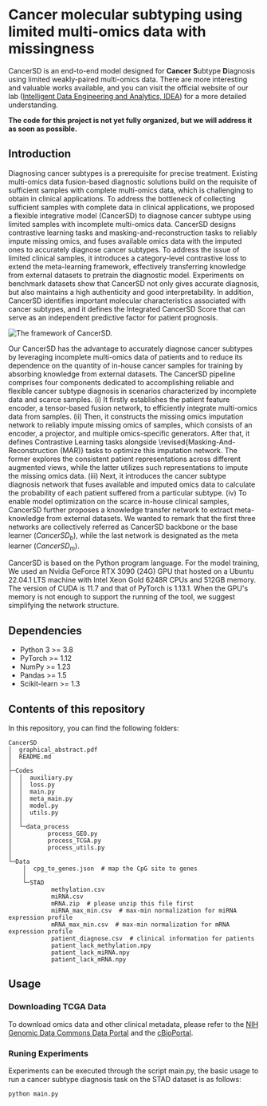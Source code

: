 # Cancer molecular subtyping using limited multi-omics data with missingness
CancerSD is an end-to-end model designed for **Cancer** **S**ubtype **D**iagnosis using limited weakly-paired multi-omics data.
There are more interesting and valuable works available, and you can visit the official website of our lab ([Intelligent Data Engineering and Analytics, IDEA](https://www.sdu-idea.cn/index#/index)) for a more detailed understanding.

**The code for this project is not yet fully organized, but we will address it as soon as possible.**

## Introduction

Diagnosing cancer subtypes is a prerequisite for precise treatment. Existing multi-omics data fusion-based diagnostic solutions build on the requisite of sufficient samples with complete multi-omics data, which is challenging to obtain in clinical applications. To address the bottleneck of collecting sufficient samples with complete data in clinical applications, we proposed a flexible integrative model (CancerSD) to diagnose cancer subtype using limited samples with incomplete multi-omics data. CancerSD designs contrastive learning tasks and masking-and-reconstruction tasks to reliably impute missing omics, and fuses available omics data with the imputed ones to accurately diagnose cancer subtypes. To address the issue of limited clinical samples, it introduces a category-level contrastive loss to extend the meta-learning framework, effectively transferring knowledge from external datasets to pretrain the diagnostic model. Experiments on benchmark datasets show that CancerSD not only gives accurate diagnosis, but also maintains a high authenticity and good interpretability. In addition, CancerSD identifies important molecular characteristics associated with cancer subtypes, and it defines the Integrated CancerSD Score that can serve as an independent predictive factor for patient prognosis.

![The framework of CancerSD.](https://github.com/user-attachments/assets/9d9c0ce6-2e5d-4d2f-9432-82e6d94c6a43)

Our CancerSD has the advantage to accurately diagnose cancer subtypes by leveraging incomplete multi-omics data of patients and to reduce its dependence on the quantity of in-house cancer samples for training by absorbing knowledge from external datasets. The CancerSD pipeline comprises four components dedicated to accomplishing reliable and flexible cancer subtype diagnosis in scenarios characterized by incomplete data and scarce samples. 
(i) It firstly establishes the patient feature encoder, a tensor-based fusion network, to efficiently integrate multi-omics data from samples. 
(ii) Then, it constructs the missing omics imputation network to reliably impute missing omics of samples, which consists of an encoder, a projector, and multiple omics-specific generators. After that, it defines Contrastive Learning tasks alongside \revised{Masking-And-Reconstruction (MAR)} tasks to optimize this imputation network. The former explores the consistent patient representations across different augmented views, while the latter utilizes such representations to impute the missing omics data.
(iii) Next, it introduces the cancer subtype diagnosis network that fuses available and imputed omics data to calculate the probability of each patient suffered from a particular subtype. 
(iv) To enable model optimization on the scarce in-house clinical samples, CancerSD further proposes a knowledge transfer network to extract meta-knowledge from external datasets. 
We wanted to remark that the first three networks are collectively referred as CancerSD backbone or the base learner ($CancerSD_b$), while the last network is designated as the meta learner ($CancerSD_m$).

CancerSD is based on the Python program language. For the model training, We used an Nvidia GeForce RTX 3090 (24G) GPU that hosted on a Ubuntu 22.04.1 LTS machine with Intel Xeon Gold 6248R CPUs and 512GB memory. The version of CUDA is 11.7 and that of PyTorch is 1.13.1. When the GPU's memory is not enough to support the running of the tool, we suggest simplifying the network structure.

## Dependencies
* Python 3 >= 3.8
* PyTorch >= 1.12
* NumPy >= 1.23
* Pandas >= 1.5
* Scikit-learn >= 1.3

## Contents of this repository
In this repository, you can find the following folders:

```
CancerSD
│  graphical_abstract.pdf
│  README.md
│  
├─Codes
│  │  auxiliary.py
│  │  loss.py
│  │  main.py
│  │  meta_main.py
│  │  model.py
│  │  utils.py
│  │  
│  └─data_process
│          process_GEO.py
│          process_TCGA.py
│          process_utils.py
│          
└─Data
    │  cpg_to_genes.json  # map the CpG site to genes
    │  
    └─STAD
            methylation.csv
            miRNA.csv
            mRNA.zip  # please unzip this file first
            miRNA_max_min.csv  # max-min normalization for miRNA expression profile
            mRNA_max_min.csv  # max-min normalization for mRNA expression profile
            patient_diagnose.csv  # clinical information for patients
            patient_lack_methylation.npy
            patient_lack_miRNA.npy
            patient_lack_mRNA.npy
```

## Usage

### Downloading TCGA Data
To download omics data and other clinical metadata, please refer to the [NIH Genomic Data Commons Data Portal](https://portal.gdc.cancer.gov/) and the [cBioPortal](https://www.cbioportal.org/).

### Runing Experiments
Experiments can be executed through the script main.py, the basic usage to run a cancer subtype diagnosis task on the STAD dataset is as follows:
```
python main.py
```
